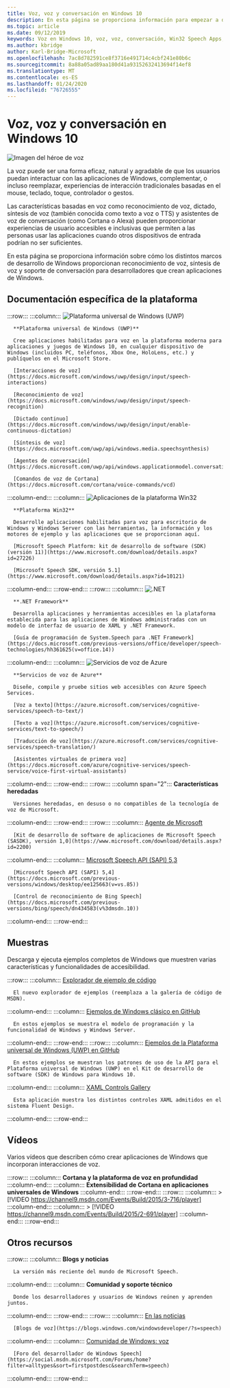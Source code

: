```yaml
---
title: Voz, voz y conversación en Windows 10
description: En esta página se proporciona información para empezar a desarrollar aplicaciones de Windows habilitadas para voz.
ms.topic: article
ms.date: 09/12/2019
keywords: Voz en Windows 10, voz, voz, conversación, Win32 Speech Apps, aplicaciones de voz para UWP, aplicaciones de voz de WPF, WinForms Speech apps
ms.author: kbridge
author: Karl-Bridge-Microsoft
ms.openlocfilehash: 7ac8d782591ce8f3716e491714c4cbf241e80b6c
ms.sourcegitcommit: 8a88a05ad89aa180d41a93152632413694f14ef8
ms.translationtype: MT
ms.contentlocale: es-ES
ms.lasthandoff: 01/24/2020
ms.locfileid: "76726555"
---
```

# <a name="speech-voice-and-conversation-in-windows-10"></a>Voz, voz y conversación en Windows 10

![Imagen del héroe de voz](images/hero-speech-composite-small.png)

La voz puede ser una forma eficaz, natural y agradable de que los usuarios puedan interactuar con las aplicaciones de Windows, complementar, o incluso reemplazar, experiencias de interacción tradicionales basadas en el mouse, teclado, toque, controlador o gestos.

Las características basadas en voz como reconocimiento de voz, dictado, síntesis de voz (también conocida como texto a voz o TTS) y asistentes de voz de conversación (como Cortana o Alexa) pueden proporcionar experiencias de usuario accesibles e inclusivas que permiten a las personas usar las aplicaciones cuando otros dispositivos de entrada podrían no ser suficientes.

En esta página se proporciona información sobre cómo los distintos marcos de desarrollo de Windows proporcionan reconocimiento de voz, síntesis de voz y soporte de conversación para desarrolladores que crean aplicaciones de Windows.

## <a name="platform-specific-documentation"></a>Documentación específica de la plataforma

:::row:::
   :::column:::
      ![Plataforma universal de Windows (UWP)](images/platform-uwp.png)

      **Plataforma universal de Windows (UWP)**

      Cree aplicaciones habilitadas para voz en la plataforma moderna para aplicaciones y juegos de Windows 10, en cualquier dispositivo de Windows (incluidos PC, teléfonos, Xbox One, HoloLens, etc.) y publíquelos en el Microsoft Store.

      [Interacciones de voz](https://docs.microsoft.com/windows/uwp/design/input/speech-interactions)

      [Reconocimiento de voz](https://docs.microsoft.com/windows/uwp/design/input/speech-recognition)

      [Dictado continuo](https://docs.microsoft.com/windows/uwp/design/input/enable-continuous-dictation)

      [Síntesis de voz](https://docs.microsoft.com/uwp/api/windows.media.speechsynthesis)

      [Agentes de conversación](https://docs.microsoft.com/uwp/api/windows.applicationmodel.conversationalagent)

      [Comandos de voz de Cortana](https://docs.microsoft.com/cortana/voice-commands/vcd)
   :::column-end:::
   :::column:::
      ![Aplicaciones de la plataforma Win32](images/platform-win32.png)

      **Plataforma Win32**

      Desarrolle aplicaciones habilitadas para voz para escritorio de Windows y Windows Server con las herramientas, la información y los motores de ejemplo y las aplicaciones que se proporcionan aquí.

      [Microsoft Speech Platform: kit de desarrollo de software (SDK) (versión 11)](https://www.microsoft.com/download/details.aspx?id=27226)
      
      [Microsoft Speech SDK, versión 5.1](https://www.microsoft.com/download/details.aspx?id=10121)
   :::column-end:::
:::row-end:::
:::row:::
   :::column:::
      ![.NET](images/platform-dotnet.png)

      **.NET Framework**

      Desarrolla aplicaciones y herramientas accesibles en la plataforma establecida para las aplicaciones de Windows administradas con un modelo de interfaz de usuario de XAML y .NET Framework.

      [Guía de programación de System.Speech para .NET Framework](https://docs.microsoft.com/previous-versions/office/developer/speech-technologies/hh361625(v=office.14))
   :::column-end:::
   :::column:::
      ![Servicios de voz de Azure](images/platform-azure-speech.png)

      **Servicios de voz de Azure**

      Diseñe, compile y pruebe sitios web accesibles con Azure Speech Services.

      [Voz a texto](https://azure.microsoft.com/services/cognitive-services/speech-to-text/)

      [Texto a voz](https://azure.microsoft.com/services/cognitive-services/text-to-speech/)
      
      [Traducción de voz](https://azure.microsoft.com/services/cognitive-services/speech-translation/)

      [Asistentes virtuales de primera voz](https://docs.microsoft.com/azure/cognitive-services/speech-service/voice-first-virtual-assistants)
   :::column-end:::
:::row-end:::
:::row:::
   :::column span="2":::
      **Características heredadas**

      Versiones heredadas, en desuso o no compatibles de la tecnología de voz de Microsoft.
   :::column-end:::
:::row-end:::
:::row:::
   :::column:::
      [Agente de Microsoft](https://docs.microsoft.com/windows/win32/lwef/microsoft-agent)

      [Kit de desarrollo de software de aplicaciones de Microsoft Speech (SASDK), versión 1,0](https://www.microsoft.com/download/details.aspx?id=2200)
   :::column-end:::
   :::column:::
      [Microsoft Speech API (SAPI) 5,3](https://docs.microsoft.com/previous-versions/windows/desktop/ms723627(v=vs.85))

      [Microsoft Speech API (SAPI) 5,4](https://docs.microsoft.com/previous-versions/windows/desktop/ee125663(v=vs.85))

      [Control de reconocimiento de Bing Speech](https://docs.microsoft.com/previous-versions/bing/speech/dn434583(v%3dmsdn.10))
   :::column-end:::
:::row-end:::

## <a name="samples"></a>Muestras

Descarga y ejecuta ejemplos completos de Windows que muestren varias características y funcionalidades de accesibilidad.

:::row:::
   :::column:::
      [Explorador de ejemplo de código](https://docs.microsoft.com/samples/browse/?term=speech)

      El nuevo explorador de ejemplos (reemplaza a la galería de código de MSDN).
   :::column-end:::
   :::column:::
      [Ejemplos de Windows clásico en GitHub](https://github.com/microsoft/Windows-classic-samples/search?q=speech&unscoped_q=speech)

      En estos ejemplos se muestra el modelo de programación y la funcionalidad de Windows y Windows Server. 
   :::column-end:::
:::row-end:::
:::row:::
   :::column:::
      [Ejemplos de la Plataforma universal de Windows (UWP) en GitHub](https://github.com/microsoft/Windows-universal-samples/search?q=speech&unscoped_q=speech)

      En estos ejemplos se muestran los patrones de uso de la API para el Plataforma universal de Windows (UWP) en el Kit de desarrollo de software (SDK) de Windows para Windows 10.
   :::column-end:::
   :::column:::
      [XAML Controls Gallery](https://github.com/microsoft/Xaml-Controls-Gallery)

      Esta aplicación muestra los distintos controles XAML admitidos en el sistema Fluent Design.
   :::column-end:::
:::row-end:::

## <a name="videos"></a>Vídeos

Varios vídeos que describen cómo crear aplicaciones de Windows que incorporan interacciones de voz.

:::row:::
   :::column:::
      **Cortana y la plataforma de voz en profundidad**
   :::column-end:::
   :::column:::
      **Extensibilidad de Cortana en aplicaciones universales de Windows**
   :::column-end:::
:::row-end:::
:::row:::
   :::column:::
      > [!VIDEO https://channel9.msdn.com/Events/Build/2015/3-716/player]
   :::column-end:::
   :::column:::
      > [!VIDEO https://channel9.msdn.com/Events/Build/2015/2-691/player]
   :::column-end:::
:::row-end:::

## <a name="other-resources"></a>Otros recursos

:::row:::
   :::column:::
      **Blogs y noticias**

      La versión más reciente del mundo de Microsoft Speech.
   :::column-end:::
   :::column:::
      **Comunidad y soporte técnico**

      Donde los desarrolladores y usuarios de Windows reúnen y aprenden juntos.
   :::column-end:::
:::row-end:::
:::row:::
   :::column:::
      [En las noticias](https://news.microsoft.com/?s=speech)

      [Blogs de voz](https://blogs.windows.com/windowsdeveloper/?s=speech)
   :::column-end:::
   :::column:::
      [Comunidad de Windows: voz](https://community.windows.com/search?q=speech)

      [Foro del desarrollador de Windows Speech](https://social.msdn.microsoft.com/Forums/home?filter=alltypes&sort=firstpostdesc&searchTerm=speech)
   :::column-end:::
:::row-end:::
